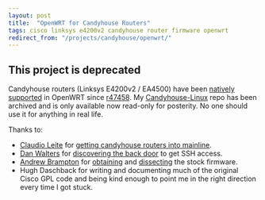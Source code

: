 ```yaml
---
layout: post
title:  "OpenWRT for Candyhouse Routers"
tags: cisco linksys e4200v2 candyhouse router firmware openwrt
redirect_from: "/projects/candyhouse/openwrt/"
---
```

## This project is deprecated

Candyhouse routers (Linksys E4200v2 / EA4500) have been [natively supported](https://wiki.openwrt.org/toh/linksys/ea4500) in OpenWRT since [r47458](https://dev.openwrt.org/changeset/47458).  My [Candyhouse-Linux](https://github.com/cilynx/Candyhouse-Linux) repo has been archived and is only available now read-only for posterity.  No one should use it for anything in real life.

Thanks to:
* [Claudio Leite](https://github.com/leitec) for [getting candyhouse routers into mainline](https://dev.openwrt.org/changeset/47458).
* [Dan Walters](http://walters.io) for [discovering the back door](https://web.archive.org/web/20131210152136/http://blog.danwalters.net/blog/2012/06/19/hacking-linksys-ea3500-firmware-for-ssh-access) to get SSH access.
* [Andrew Brampton](http://bramp.net) for [obtaining](https://blog.bramp.net/post/2012/01/22/obtaining-the-firmware-for-linksys-e4200v2/) and [dissecting](https://blog.bramp.net/post/2012/01/24/hacking-linksys-e4200v2-firmware/) the stock firmware.
* Hugh Daschback for writing and documenting much of the original Cisco GPL code and being kind enough to point me in the right direction every time I got stuck.
